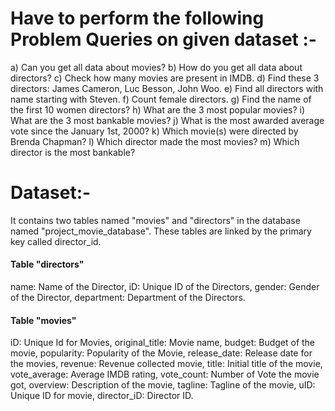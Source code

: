 # Have to perform the following Problem Queries on given dataset :-

a)	Can you get all data about movies?
b)	How do you get all data about directors?
c)	Check how many movies are present in IMDB.
d)	Find these 3 directors: James Cameron, Luc Besson, John Woo.
e)	Find all directors with name starting with Steven.
f)	Count female directors.
g)	Find the name of the first 10 women directors?
h)	What are the 3 most popular movies?
i)	What are the 3 most bankable movies?
j)	What is the most awarded average vote since the January 1st, 2000?
k)	Which movie(s) were directed by Brenda Chapman?
l)	Which director made the most movies?
m)	Which director is the most bankable?

# Dataset:-
It contains two tables named "movies" and "directors" in the database named "project_movie_database". These tables are linked by the primary key called director_id.

#### Table "directors"
name: Name of the Director,
iD: Unique ID of the Directors,
gender: Gender of the Director,
department: Department of the Directors.

#### Table "movies"
iD: Unique Id for Movies,
original_title: Movie name,
budget: Budget of the movie,
popularity: Popularity of the Movie,
release_date: Release date for the movies,
revenue: Revenue collected movie,
title: Initial title of the movie,
vote_average: Average IMDB rating,
vote_count: Number of Vote the movie got,
overview: Description of the movie,
tagline: Tagline of the movie,
uID: Unique ID for movie, 
director_iD: Director ID.





